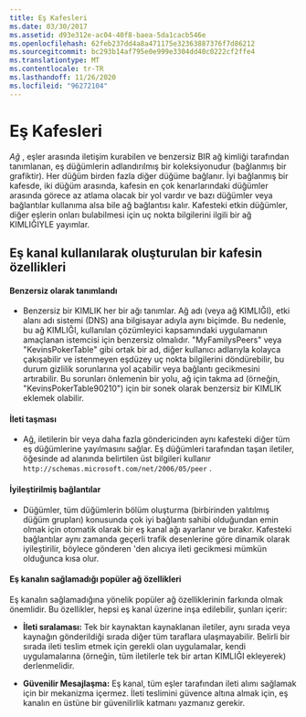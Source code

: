 ```yaml
---
title: Eş Kafesleri
ms.date: 03/30/2017
ms.assetid: d93e312e-ac04-40f8-baea-5da1cacb546e
ms.openlocfilehash: 62feb237dd4a8a471175e32363887376f7d86212
ms.sourcegitcommit: bc293b14af795e0e999e3304dd40c0222cf2ffe4
ms.translationtype: MT
ms.contentlocale: tr-TR
ms.lasthandoff: 11/26/2020
ms.locfileid: "96272104"
---
```

# <a name="peer-meshes"></a>Eş Kafesleri

*Ağ* , eşler arasında iletişim kurabilen ve benzersiz BIR ağ kimliği tarafından tanımlanan, eş düğümlerin adlandırılmış bir koleksiyonudur (bağlanmış bir grafiktir). Her düğüm birden fazla diğer düğüme bağlanır. İyi bağlanmış bir kafesde, iki düğüm arasında, kafesin en çok kenarlarındaki düğümler arasında görece az atlama olacak bir yol vardır ve bazı düğümler veya bağlantılar kullanıma alsa bile ağ bağlantısı kalır. Kafesteki etkin düğümler, diğer eşlerin onları bulabilmesi için uç nokta bilgilerini ilgili bir ağ KIMLIĞIYLE yayımlar.  
  
## <a name="characteristics-of-a-mesh-created-using-peer-channel"></a>Eş kanal kullanılarak oluşturulan bir kafesin özellikleri  
  
#### <a name="uniquely-identified"></a>Benzersiz olarak tanımlandı  
  
- Benzersiz bir KIMLIK her bir ağı tanımlar. Ağ adı (veya ağ KIMLIĞI), etki alanı adı sistemi (DNS) ana bilgisayar adıyla aynı biçimde. Bu nedenle, bu ağ KIMLIĞI, kullanılan çözümleyici kapsamındaki uygulamanın amaçlanan istemcisi için benzersiz olmalıdır. "MyFamilysPeers" veya "KevinsPokerTable" gibi ortak bir ad, diğer kullanıcı adlarıyla kolayca çakışabilir ve istenmeyen eşdüzey uç nokta bilgilerini döndürebilir, bu durum gizlilik sorunlarına yol açabilir veya bağlantı gecikmesini artırabilir. Bu sorunları önlemenin bir yolu, ağ için takma ad (örneğin, "KevinsPokerTable90210") için bir sonek olarak benzersiz bir KIMLIK eklemek olabilir.  
  
#### <a name="message-flooding"></a>İleti taşması  
  
- Ağ, iletilerin bir veya daha fazla göndericinden aynı kafesteki diğer tüm eş düğümlerine yayılmasını sağlar. Eş düğümleri tarafından taşan iletiler, öğesinde ad alanında belirtilen üst bilgileri kullanır `http://schemas.microsoft.com/net/2006/05/peer` .  
  
#### <a name="optimized-connections"></a>İyileştirilmiş bağlantılar  
  
- Düğümler, tüm düğümlerin bölüm oluşturma (birbirinden yalıtılmış düğüm grupları) konusunda çok iyi bağlantı sahibi olduğundan emin olmak için otomatik olarak bir eş kanal ağı ayarlanır ve bırakır. Kafesteki bağlantılar aynı zamanda geçerli trafik desenlerine göre dinamik olarak iyileştirilir, böylece gönderen 'den alıcıya ileti gecikmesi mümkün olduğunca kısa olur.  
  
#### <a name="popular-network-features-that-peer-channel-does-not-provide"></a>Eş kanalın sağlamadığı popüler ağ özellikleri  

 Eş kanalın sağlamadığına yönelik popüler ağ özelliklerinin farkında olmak önemlidir. Bu özellikler, hepsi eş kanal üzerine inşa edilebilir, şunları içerir:  
  
- **İleti sıralaması:** Tek bir kaynaktan kaynaklanan iletiler, aynı sırada veya kaynağın gönderildiği sırada diğer tüm taraflara ulaşmayabilir. Belirli bir sırada ileti teslim etmek için gerekli olan uygulamalar, kendi uygulamalarına (örneğin, tüm iletilerle tek bir artan KIMLIĞI ekleyerek) derlenmelidir.  
  
- **Güvenilir Mesajlaşma:** Eş kanal, tüm eşler tarafından ileti alımı sağlamak için bir mekanizma içermez. İleti teslimini güvence altına almak için, eş kanalın en üstüne bir güvenilirlik katmanı yazmanız gerekir.
